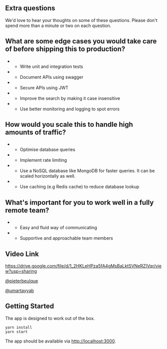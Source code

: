 ## Extra questions

We'd love to hear your thoughts on some of these questions. Please don't spend more than a minute or two on each question.

## What are some edge cases you would take care of before shipping this to production?

- - Write unit and integration tests
- - Document APIs using swagger
- - Secure APIs using JWT
- - Improve the search by making it case insensitive
- - Use better monitoring and logging to spot errors

## How would you scale this to handle high amounts of traffic?

- - Optimise database queries
- - Implement rate limiting
- - Use a NoSQL database like MongoDB for faster queries. It can be scaled horizontally as well.
- - Use caching (e.g Redis cache) to reduce database lookup

## What's important for you to work well in a fully remote team?

- - Easy and fluid way of communicating
- - Supportive and approachable team members

## Video Link

https://drive.google.com/file/d/1_2HKLeHPza5fA4gMsBaLktSVNeRZIVqr/view?usp=sharing

[@pieterbeulque](https://github.com/pieterbeulque) 


[@umartayyab](https://github.com/umartayyab)

## Getting Started

The app is designed to work out of the box.

```shell
yarn install
yarn start
```

The app should be available via [http://localhost:3000](http://localhost:3000).
